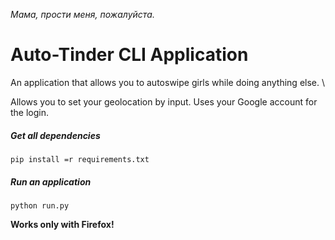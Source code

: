 *Мама, прости меня, пожалуйста.*

# Auto-Tinder CLI Application
An application that allows you to autoswipe girls while doing anything else. \

Allows you to set your geolocation by input. 
Uses your Google account for the login.

##### Get all dependencies
`pip install =r requirements.txt`

##### Run an application
`python run.py`

**Works only with Firefox!**